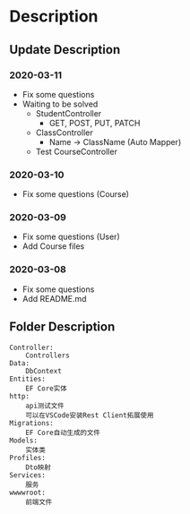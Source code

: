 # Description

## Update Description

### 2020-03-11
* Fix some questions
* Waiting to be solved
  * StudentController
    * GET, POST, PUT, PATCH
  * ClassController
    * Name -> ClassName (Auto Mapper)
  * Test CourseController

### 2020-03-10
* Fix some questions (Course)

### 2020-03-09
* Fix some questions (User)
* Add Course files

### 2020-03-08
* Fix some questions
* Add README.md

## Folder Description
    Controller:
        Controllers
    Data:
        DbContext
    Entities:
        EF Core实体
    http:
        api测试文件
        可以在VSCode安装Rest Client拓展使用
    Migrations:
        EF Core自动生成的文件
    Models:
        实体类
    Profiles:
        Dto映射
    Services:
        服务
    wwwwroot:
        前端文件